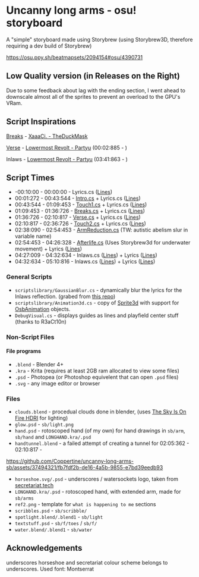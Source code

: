 # Uncanny long arms - osu! storyboard
A "simple" storyboard made using Storybrew (using Storybrew3D, therefore requiring a dev build of Storybrew)

https://osu.ppy.sh/beatmapsets/2094154#osu/4390731

## Low Quality version (in Releases on the Right)
Due to some feedback about lag with the ending section, I went ahead to downscale almost all of the sprites to prevent an overload to the GPU's VRam.

## Script Inspirations
[Breaks](https://github.com/Coppertine/uncanny-long-arms-sb/blob/master/Breaks.cs) - [XaaaCi. - TheDuckMask](https://osu.ppy.sh/beatmapsets/999260#osu/2089944)

[Verse](https://github.com/Coppertine/uncanny-long-arms-sb/blob/d2b999e4bf38df993a96ca75c3bd413398382435/Verse.cs#L19-L105) - [Lowermost Revolt - Partyu](https://osu.ppy.sh/beatmapsets/1466485#mania/3019728) (00:02:885 - )

Inlaws - [Lowermost Revolt - Partyu](https://osu.ppy.sh/beatmapsets/1466485#mania/3019728) (03:41:863 - )

## Script Times
- -00:10:00 - 00:00:00 - Lyrics.cs ([Lines](https://github.com/Coppertine/uncanny-long-arms-sb/blob/master/Lyrics.cs#L60-L190))
- 00:01:272 - 00:43:544 - [Intro.cs](https://github.com/Coppertine/uncanny-long-arms-sb/blob/master/Intro.cs) + Lyrics.cs ([Lines](https://github.com/Coppertine/uncanny-long-arms-sb/blob/master/Lyrics.cs#L192-L358))
- 00:43:544 - 01:09:453 - [Touch1.cs](https://github.com/Coppertine/uncanny-long-arms-sb/blob/master/Touch1.cs) + Lyrics.cs ([Lines](https://github.com/Coppertine/uncanny-long-arms-sb/blob/master/Lyrics.cs#L361-L507))
- 01:09:453 - 01:36:726 - [Breaks.cs](https://github.com/Coppertine/uncanny-long-arms-sb/blob/master/Breaks.cs) + Lyrics.cs ([Lines](https://github.com/Coppertine/uncanny-long-arms-sb/blob/8b6477e57d6ad26a1bcb3caccb3d87f2d7370358/Lyrics.cs#L508-L551))
- 01:36:726 - 02:10:817 - [Verse.cs](https://github.com/Coppertine/uncanny-long-arms-sb/blob/d2b999e4bf38df993a96ca75c3bd413398382435/Verse.cs#L19-L105) + Lyrics.cs ([Lines](https://github.com/Coppertine/uncanny-long-arms-sb/blob/d2b999e4bf38df993a96ca75c3bd413398382435/Lyrics.cs#L554-L720))
- 02:10:817 - 02:36:726 - [Touch2.cs](https://github.com/Coppertine/uncanny-long-arms-sb/blob/master/Touch2.cs) + Lyrics.cs ([Lines](https://github.com/Coppertine/uncanny-long-arms-sb/blob/d2b999e4bf38df993a96ca75c3bd413398382435/Lyrics.cs#L722-L854))
- 02:38:090 - 02:54:453 - [ArmReduction.cs](https://github.com/Coppertine/uncanny-long-arms-sb/blob/master/ArmReduction.cs) (TW: autistic abelism slur in variable name)
- 02:54:453 - 04:26:328 - [Afterlife.cs](https://github.com/Coppertine/uncanny-long-arms-sb/blob/master/Afterlife.cs) (Uses Storybrew3d for underwater movement) + Lyrics ([Lines](https://github.com/Coppertine/uncanny-long-arms-sb/blob/d2b999e4bf38df993a96ca75c3bd413398382435/Lyrics.cs#L856-L1348))
- 04:27:009 - 04:32:634 - Inlaws.cs ([Lines](https://github.com/Coppertine/uncanny-long-arms-sb/blob/d2b999e4bf38df993a96ca75c3bd413398382435/Inlaws.cs#L40-L71)) + Lyrics ([Lines](https://github.com/Coppertine/uncanny-long-arms-sb/blob/d2b999e4bf38df993a96ca75c3bd413398382435/Lyrics.cs#L1354-L1368))
- 04:32:634 - 05:10:816 - Inlaws.cs ([Lines](https://github.com/Coppertine/uncanny-long-arms-sb/blob/d2b999e4bf38df993a96ca75c3bd413398382435/Inlaws.cs#L74-L225)) + Lyrics ([Lines](https://github.com/Coppertine/uncanny-long-arms-sb/blob/d2b999e4bf38df993a96ca75c3bd413398382435/Lyrics.cs#L1369-L1503))

### General Scripts
- `scriptslibrary/GaussianBlur.cs` - dynamically blur the lyrics for the Inlaws reflection. (grabed from [this repo](https://github.com/mdymel/superfastblur/blob/master/SuperfastBlur/GaussianBlur.cs))
- `scriptslibrary/Animation3d.cs` - copy of [Sprite3d](https://github.com/Damnae/storybrew/blob/master/common/Storyboarding3d/Sprite3d.cs) with support for [OsbAnimation](https://github.com/Damnae/storybrew/blob/master/common/Storyboarding/OsbAnimation.cs) objects.
- `DebugVisual.cs` - displays guides as lines and playfield center stuff (thanks to R3aCt10n)

### Non-Script Files
#### File programs
- `.blend` - Blender 4+
- `.kra` - Krita (requires at least 2GB ram allocated to view some files)
- `.psd` - Photopea (or Photoshop equivelent that can open `.psd` files)
- `.svg` - any image editor or browser
### Files
- `clouds.blend` - procedual clouds done in blender, (uses [The Sky Is On Fire HDRI](https://polyhaven.com/a/the_sky_is_on_fire) for lighting)
- `glow.psd` - `sb/light.png`
- `hand.psd` - rotoscoped hand (of my own) for hand drawings in `sb/arm`, `sb/hand` and `LONGHAND.kra/.psd`
- `handtunnel.blend` - a failed attempt of creating a tunnel for 02:05:362 - 02:10:817 -
  
https://github.com/Coppertine/uncanny-long-arms-sb/assets/37494321/fb7fdf2b-de16-4a5b-9855-e7bd39eedb93
- `horseshoe.svg/.psd` - underscores / watersockets logo, taken from [secretariat.tech](https://secretariat.tech/)
- `LONGHAND.kra/.psd` - rotoscoped hand, with extended arm, made for `sb/arms`
- `ref2.png` - template for `what is happening to me` sections
- `scribbles.psd` - `sb/scribble/`
- `spotlight.blend/.blend1` - `sb/light`
- `textstuff.psd` - `sb/f/toes` / `sb/f/`
- `water.blend/.blend1` - `sb/water`

## Acknowledgements
underscores horseshoe and secretariat colour scheme belongs to underscores.
Used font: Montserrat
